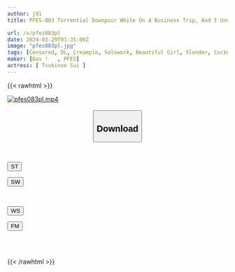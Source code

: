 ```yaml
---
author: j91
title: PFES-083 Torrential Downpour While On A Business Trip, And I Unexpectedly Passed Out Drunk In Front Of My Boss, Whom I Hated... We Suddenly Shared A Room, And Even After Dawn, We Were Drenched In Saliva And Drenched In Sweat As We Continued To Devour Each Other In Creampie Sexual Intercourse. Tsukinoe Sui

url: /v/pfes083pl
date: 2024-03-29T01:35:00Z
image: "pfes083pl.jpg"
tags: [Censored, OL, Creampie, Solowork, Beautiful Girl, Slender, Cuckold	]
maker: [Das !   , PFES]
actress: [ Tsukinoe Sui ]
---
```



{{< rawhtml >}}

<div class="video" data-videoid="7RXBJYKZ4atAr9e">
    <a href="javascript:;">
        <img src="/v/pfes083pl/pfes083pl.jpg" width="WIDTH" height="HEIGHT" alt="pfes083pl.mp4" loading="lazy">
    </a>
</div>

<script type="text/javascript" src="https://j91.asia/asset/on-demand-st.js"></script>

<br>
  <link rel="stylesheet" href="https://j91.asia/asset/bs5.css">
  
  <center>
  <button class="btn btn-primary" type="button" data-bs-toggle="collapse" data-bs-target=".multi-collapse" aria-expanded="false" aria-controls="multiCollapseExample1 multiCollapseExample2"><h2>Download</h2></button></center>
</p>
<div class="row">
  <div class="col">
    <div class="collapse multi-collapse" id="multiCollapseExample1">
      <div class="card card-body">
	      	      <br>
<div class="buttons">  
<p><a href="https://streamtape.to/v/7RXBJYKZ4atAr9e" target="_blank"><button class="btn-hover color-3"><i class="fa fa-download"></i> ST</button></a></p>
<p><a href="https://asnwish.com/4l1b90i8k58k" target="_blank"><button class="btn-hover color-2"><i class="fa fa-download"></i> SW</button></a></p></div>
    </div>
  </div>
</div>
  <div class="col">
    <div class="collapse multi-collapse" id="multiCollapseExample2">
      <div class="card card-body">
	      <br>
<div class="buttons">
<p><a href="javascript:;"><button class="btn-hover color-9"><i class="fa fa-download"></i> WS</button></a></p>
<p><a href="javascript:;"><button class="btn-hover color-8"><i class="fa fa-download"></i> FM</button></a></p></div>
<br><br>
      </div>
    </div>
  </div>
</div>

{{< /rawhtml >}}